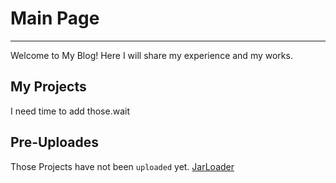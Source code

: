 # Main Page
----------
Welcome to My Blog!
Here I will share my experience and my works.
## My Projects
I need time to add those.wait
## Pre-Uploades
Those Projects have not been `uploaded` yet.
[JarLoader](https://qiufeng54321.github.io/posts/pre-uploads/JarLoader.md)
